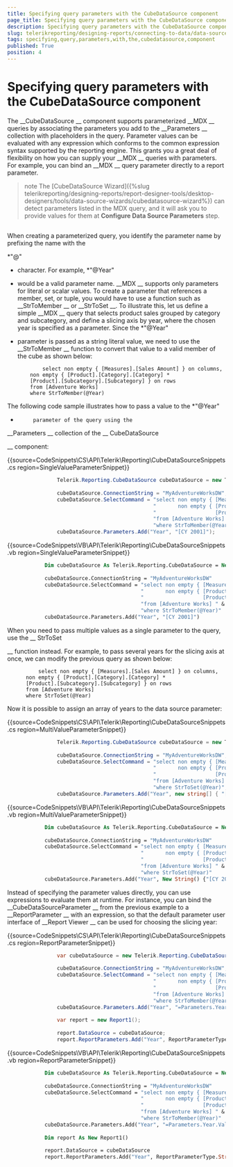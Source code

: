```yaml
---
title: Specifying query parameters with the CubeDataSource component
page_title: Specifying query parameters with the CubeDataSource component | for Telerik Reporting Documentation
description: Specifying query parameters with the CubeDataSource component
slug: telerikreporting/designing-reports/connecting-to-data/data-source-components/cubedatasource-component/specifying-query-parameters-with-the-cubedatasource-component
tags: specifying,query,parameters,with,the,cubedatasource,component
published: True
position: 4
---
```


# Specifying query parameters with the CubeDataSource component



The 
__CubeDataSource
__ component supports parameterized 
__MDX
__        queries by associating the parameters you add to the 
__Parameters
__ collection with
        placeholders in the query. Parameter values can be evaluated with any expression which conforms to the
        common expression syntax supported by the reporting engine. This grants you a great deal of flexibility
        on how you can supply your 
__MDX
__ queries with parameters. For example, you can
        bind an 
__MDX
__ query parameter directly to a report parameter.
      


>note The [CubeDataSource Wizard]({%slug telerikreporting/designing-reports/report-designer-tools/desktop-designers/tools/data-source-wizards/cubedatasource-wizard%}) can detect parameters listed          in the MDX query, and it will ask you to provide values for them at  __Configure Data Source Parameters__  step.        


## 

When creating a parameterized query, you identify the parameter name by prefixing the name with the
          
*"@"
* character. For example, 
*"@Year"
* would
          be a valid parameter name. 
__MDX
__ supports only parameters for literal or scalar
          values. To create a parameter that references a member, set, or tuple, you would have to use a function
          such as 
__StrToMember
__ or 
__StrToSet
__. To illustrate this,
          let us define a simple 
__MDX
__ query that selects product sales grouped by category
          and subcategory, and define a slicing axis by year, where the chosen year is specified as a parameter.
          Since the 
*"@Year"
* parameter is passed as a string literal value, we need
          to use the 
__StrToMember
__ function to convert that value to a valid member of
          the cube as shown below:
        


	          select non empty { [Measures].[Sales Amount] } on columns,
          non empty { [Product].[Category].[Category] *
          [Product].[Subcategory].[Subcategory] } on rows
          from [Adventure Works]
          where StrToMember(@Year)
        




The following code sample illustrates how to pass a value to the 
*"@Year"
*          parameter of the query using the 
__Parameters
__ collection of the 
__            CubeDataSource
          
__ component:
        


{{source=CodeSnippets\CS\API\Telerik\Reporting\CubeDataSourceSnippets.cs region=SingleValueParameterSnippet}}
````c#
	            Telerik.Reporting.CubeDataSource cubeDataSource = new Telerik.Reporting.CubeDataSource();
	
	            cubeDataSource.ConnectionString = "MyAdventureWorksDW";
	            cubeDataSource.SelectCommand = "select non empty { [Measures].[Sales Amount] } on columns, " +
	                                           "       non empty { [Product].[Category].[Category] * " +
	                                           "                   [Product].[Subcategory].[Subcategory] } on rows " +
	                                           "from [Adventure Works] " +
	                                           "where StrToMember(@Year)";
	            cubeDataSource.Parameters.Add("Year", "[CY 2001]");
````




{{source=CodeSnippets\VB\API\Telerik\Reporting\CubeDataSourceSnippets.vb region=SingleValueParameterSnippet}}
````vb
	        Dim cubeDataSource As Telerik.Reporting.CubeDataSource = New Telerik.Reporting.CubeDataSource()
	
	        cubeDataSource.ConnectionString = "MyAdventureWorksDW"
	        cubeDataSource.SelectCommand = "select non empty { [Measures].[Sales Amount] } on columns, " & _
	                                       "       non empty { [Product].[Category].[Category] * " & _
	                                       "                   [Product].[Subcategory].[Subcategory] } on rows " & _
	                                       "from [Adventure Works] " & _
	                                       "where StrToMember(@Year)"
	        cubeDataSource.Parameters.Add("Year", "[CY 2001]")
````




When you need to pass multiple values as a single parameter to the query, use the 
__            StrToSet
          
__ function instead. For example, to pass several years for the slicing axis at once, we can
          modify the previous query as shown below:
        


	          select non empty { [Measures].[Sales Amount] } on columns,
          non empty { [Product].[Category].[Category] *
          [Product].[Subcategory].[Subcategory] } on rows
          from [Adventure Works]
          where StrToSet(@Year)
        




Now it is possible to assign an array of years to the data source parameter:
        


{{source=CodeSnippets\CS\API\Telerik\Reporting\CubeDataSourceSnippets.cs region=MultiValueParameterSnippet}}
````c#
	            Telerik.Reporting.CubeDataSource cubeDataSource = new Telerik.Reporting.CubeDataSource();
	
	            cubeDataSource.ConnectionString = "MyAdventureWorksDW";
	            cubeDataSource.SelectCommand = "select non empty { [Measures].[Sales Amount] } on columns, " +
	                                           "       non empty { [Product].[Category].[Category] * " +
	                                           "                   [Product].[Subcategory].[Subcategory] } on rows " +
	                                           "from [Adventure Works] " +
	                                           "where StrToSet(@Year)";
	            cubeDataSource.Parameters.Add("Year", new string[] { "[CY 2001]", "[CY 2002]" });
````




{{source=CodeSnippets\VB\API\Telerik\Reporting\CubeDataSourceSnippets.vb region=MultiValueParameterSnippet}}
````vb
	        Dim cubeDataSource As Telerik.Reporting.CubeDataSource = New Telerik.Reporting.CubeDataSource()
	
	        cubeDataSource.ConnectionString = "MyAdventureWorksDW"
	        cubeDataSource.SelectCommand = "select non empty { [Measures].[Sales Amount] } on columns, " & _
	                                       "       non empty { [Product].[Category].[Category] * " & _
	                                       "                   [Product].[Subcategory].[Subcategory] } on rows " & _
	                                       "from [Adventure Works] " & _
	                                       "where StrToSet(@Year)"
	        cubeDataSource.Parameters.Add("Year", New String() {"[CY 2001]", "[CY 2002]"})
````




Instead of specifying the parameter values directly, you can use expressions to evaluate them at runtime.
          For instance, you can bind the 
__CubeDataSourceParameter
__ from the previous example
          to a 
__ReportParameter
__ with an expression, so that the default parameter user
          interface of 
__Report Viewer
__ can be used for choosing the slicing year:
        


{{source=CodeSnippets\CS\API\Telerik\Reporting\CubeDataSourceSnippets.cs region=ReportParameterSnippet}}
````c#
	            var cubeDataSource = new Telerik.Reporting.CubeDataSource();
	
	            cubeDataSource.ConnectionString = "MyAdventureWorksDW";
	            cubeDataSource.SelectCommand = "select non empty { [Measures].[Sales Amount] } on columns, " +
	                                           "       non empty { [Product].[Category].[Category] * " +
	                                           "                   [Product].[Subcategory].[Subcategory] } on rows " +
	                                           "from [Adventure Works] " +
	                                           "where StrToMember(@Year)";
	            cubeDataSource.Parameters.Add("Year", "=Parameters.Year.Value");
	
	            var report = new Report1();
	
	            report.DataSource = cubeDataSource;
	            report.ReportParameters.Add("Year", ReportParameterType.String, "[CY 2001]");
````




{{source=CodeSnippets\VB\API\Telerik\Reporting\CubeDataSourceSnippets.vb region=ReportParameterSnippet}}
````vb
	        Dim cubeDataSource As Telerik.Reporting.CubeDataSource = New Telerik.Reporting.CubeDataSource()
	
	        cubeDataSource.ConnectionString = "MyAdventureWorksDW"
	        cubeDataSource.SelectCommand = "select non empty { [Measures].[Sales Amount] } on columns, " & _
	                                       "       non empty { [Product].[Category].[Category] * " & _
	                                       "                   [Product].[Subcategory].[Subcategory] } on rows " & _
	                                       "from [Adventure Works] " & _
	                                       "where StrToMember(@Year)"
	        cubeDataSource.Parameters.Add("Year", "=Parameters.Year.Value")
	
	        Dim report As New Report1()
	
	        report.DataSource = cubeDataSource
	        report.ReportParameters.Add("Year", ReportParameterType.String, "[CY 2001]")
````



